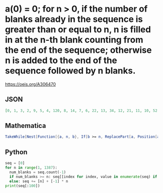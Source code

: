 # a\(0\) \= 0; for n \> 0, if the number of blanks already in the sequence is greater than or equal to n, n is filled in at the n\-th blank counting from the end of the sequence; otherwise n is added to the end of the sequence followed by n blanks\.
https://oeis.org/A306470
## JSON
```JSON
[0, 1, 3, 2, 9, 5, 4, 120, 8, 14, 7, 6, 22, 13, 34, 12, 21, 11, 10, 52, 20, 33, 19, 79, 18, 32, 17, 51, 16, 15, 31, 181, 30, 50, 29, 78, 28, 49, 27, 119, 26, 48, 25, 77, 24, 23, 47, 615, 46, 76, 45, 118, 44, 75, 43, 180, 42, 74, 41, 117, 40, 73]
```
## Mathematica
```Mathematica
TakeWhile[Nest[Function[{a, n, b}, If[b >= n, ReplacePart[a, Position[a, -1][[-n]] -> n ], Join[a, Prepend[ConstantArray[-1, n], n]]]] @@ {#, Max@ # + 1, Count[#, -1]} &, {0}, 10^3], # > -1 &] (* _Michael De Vlieger_, Mar 24 2019 *)
```
## Python
```Python
seq = [0]
for n in range(1, 1387):
  num_blanks = seq.count(-1)
  if num_blanks >= n: seq[[index for index, value in enumerate(seq) if value == -1][num_blanks - n]] = n
  else: seq += [n] + [-1] * n
print(seq[:100])
```
